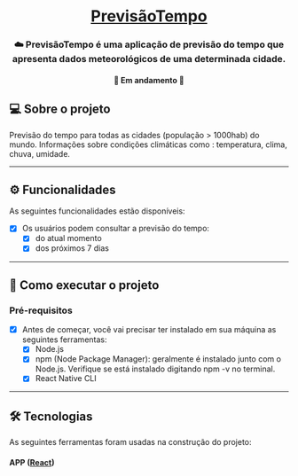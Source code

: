 <h1 align="center">
     <a href="https://appweather-above.herokuapp.com/" alt="app de previsao do tempo"> PrevisãoTempo </a>
</h1>

<h3 align="center">
    ☁️ PrevisãoTempo é uma aplicação de previsão do tempo que apresenta dados meteorológicos de uma determinada cidade.
</h3>
<h4 align="center">
	🚧 Em andamento 🚧
</h4>


## 💻 Sobre o projeto

Previsão do tempo para todas as cidades (população > 1000hab) do mundo.
Informações sobre condições climáticas como : temperatura, clima, chuva, umidade.

---

## ⚙️ Funcionalidades

As seguintes funcionalidades estão disponíveis:

- [x] Os usuários podem consultar a previsão do tempo:
  - [x] do atual momento
  - [x] dos próximos 7 dias
---

## 🚀 Como executar o projeto

### Pré-requisitos

- [x] Antes de começar, você vai precisar ter instalado em sua máquina as seguintes ferramentas:
  - [x] Node.js
  - [x] npm (Node Package Manager): geralmente é instalado junto com o Node.js. Verifique se está instalado digitando npm -v no terminal.
  - [x]  React Native CLI
---

## 🛠 Tecnologias

As seguintes ferramentas foram usadas na construção do projeto:

#### **APP** ([React](https://reactjs.org/))

